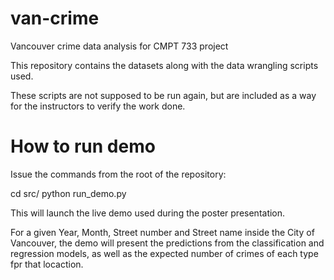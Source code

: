 # van-crime
Vancouver crime data analysis for CMPT 733 project

This repository contains the datasets along with the data wrangling scripts used.

These scripts are not supposed to be run again, but are included as a way for the instructors to verify the work done.

# How to run demo
Issue the commands from the root of the repository:

cd src/
python run_demo.py

This will launch the live demo used during the poster presentation.

For a given Year, Month, Street number and Street name inside the City of Vancouver, the demo will present the predictions from the classification and regression models, as well as the expected number of crimes of each type fpr that locaction.
